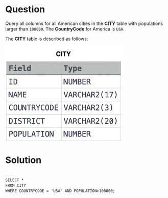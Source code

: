 <h1>Question</h1>
<p>Query all columns for all American cities in the <strong>CITY</strong> table with populations larger than <code>100000</code>. The <strong>CountryCode</strong> for America is <code>USA</code>. </p>

<p>The <strong>CITY</strong> table is described as follows:  </p>

<p><img src="https://github.com/1erkandogan/HackerRank/blob/main/_IMG_LIBRARY/sql_basic_select_1.jpg" alt="CITY.jpg" title=""></p>

<h1>Solution</h1>
<code>
SELECT *
FROM CITY
WHERE COUNTRYCODE = 'USA' AND POPULATION>100000;
</code>
